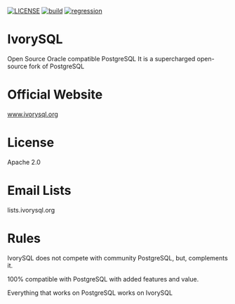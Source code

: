 [![LICENSE](https://img.shields.io/badge/license-Apache--2.0-blue?logo=apache)](https://github.com/IvorySQL/IvorySQL/blob/IVORY_REL_1_STABLE/LICENSE)
[![build](https://github.com/IvorySQL/IvorySQL/actions/workflows/build.yml/badge.svg?branch=IVORY_REL_1_STABLE&event=push)](https://github.com/IvorySQL/IvorySQL/actions/workflows/build.yml)
[![regression](https://github.com/IvorySQL/IvorySQL/actions/workflows/regression.yml/badge.svg?branch=IVORY_REL_1_STABLE&event=push)](https://github.com/IvorySQL/IvorySQL/actions/workflows/regression.yml)


# IvorySQL
Open Source Oracle compatible PostgreSQL
It is a supercharged open-source fork of PostgreSQL

# Official Website
www.ivorysql.org

# License
Apache 2.0

# Email Lists
lists.ivorysql.org

# Rules
IvorySQL does not compete with community PostgreSQL, but, complements it.

100% compatible with PostgreSQL with added features and value.

Everything that works on PostgreSQL works on IvorySQL
